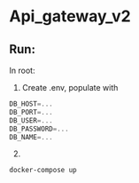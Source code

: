 # Api_gateway_v2

## Run:

In root:
1. Create .env, populate with 
```go
DB_HOST=...
DB_PORT=...
DB_USER=...
DB_PASSWORD=...
DB_NAME=...

```
2.
```bash
docker-compose up
```